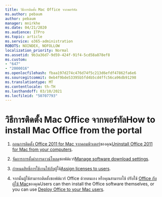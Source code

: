 ```yaml
---
title: วิธีการติดตั้ง Mac Office จากพอร์ทัล
ms.author: pebaum
author: pebaum
manager: mnirkhe
ms.date: 04/21/2020
ms.audience: ITPro
ms.topic: article
ms.service: o365-administration
ROBOTS: NOINDEX, NOFOLLOW
localization_priority: Normal
ms.assetid: 9b3a36d7-9d59-424f-91f4-5cd58a878ef8
ms.custom:
- "647"
- "2000016"
ms.openlocfilehash: fbaa197d274c476d74f5c213d6efdf47862fa6e6
ms.sourcegitcommit: 0eb4f9bde53395b5fd4b5cd4ffc56ca96db91298
ms.translationtype: MT
ms.contentlocale: th-TH
ms.lasthandoff: 03/10/2021
ms.locfileid: "50707793"
---
```

# <a name="how-to-install-mac-office-from-the-portal"></a><span data-ttu-id="eca9f-102">วิธีการติดตั้ง Mac Office จากพอร์ทัล</span><span class="sxs-lookup"><span data-stu-id="eca9f-102">How to install Mac Office from the portal</span></span>

1. <span data-ttu-id="eca9f-103">[ถอนการติดตั้ง Office 2011 for Mac จากคอมพิวเตอร์](https://support.office.com/article/4bfcd230-0ea1-4656-bf30-dbfa44d358fa?wt.mc_id=Alchemy_ClientDIA)ของคุณ</span><span class="sxs-lookup"><span data-stu-id="eca9f-103">[Uninstall Office 2011 for Mac from your computers](https://support.office.com/article/4bfcd230-0ea1-4656-bf30-dbfa44d358fa?wt.mc_id=Alchemy_ClientDIA).</span></span>

2. <span data-ttu-id="eca9f-104">[จัดการการตั้งค่าการดาวน์โหลด](https://docs.microsoft.com/DeployOffice/manage-software-download-settings-office-365)ซอฟต์แวร์</span><span class="sxs-lookup"><span data-stu-id="eca9f-104">[Manage software download settings](https://docs.microsoft.com/DeployOffice/manage-software-download-settings-office-365).</span></span>

3. <span data-ttu-id="eca9f-105">[กําหนดสิทธิ์การใช้งานให้กับ](https://docs.microsoft.com/microsoft-365/admin/manage/assign-licenses-to-users)ผู้ใช้</span><span class="sxs-lookup"><span data-stu-id="eca9f-105">[Assign licenses to users](https://docs.microsoft.com/microsoft-365/admin/manage/assign-licenses-to-users).</span></span>

4. <span data-ttu-id="eca9f-106">จากนั้นผู้ใช้สามารถติดตั้งซอฟต์แวร์ Office ด้วยตนเอง หรือคุณสามารถใช้ ปรับใช้ [Office กับผู้ใช้ Mac](https://docs.microsoft.com/DeployOffice/mac/deployment-guide-for-office-for-mac)ของคุณ</span><span class="sxs-lookup"><span data-stu-id="eca9f-106">Users can then install the Office software themselves, or you can use [Deploy Office to your Mac users](https://docs.microsoft.com/DeployOffice/mac/deployment-guide-for-office-for-mac).</span></span>
